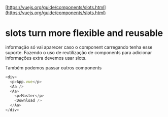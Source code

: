 [https://vuejs.org/guide/components/slots.html](https://vuejs.org/guide/components/slots.html)

# slots turn more flexible and reusable

informação só vai aparecer caso o component carregando tenha esse suporte.
Fazendo o uso de reutilização de components para adicionar informações extra devemos usar slots.

Também podemos passar outros components

```js
<div>
  <p>App.vue</p>
  <Aa />
  <Aa>
    <p>Master</p>
    <Download />
  </Aa>
</div>
```
